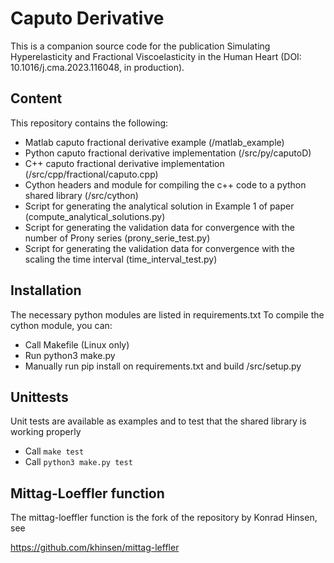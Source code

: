 # Caputo Derivative

This is a companion source code for the publication Simulating Hyperelasticity and Fractional Viscoelasticity in the Human Heart (DOI: 10.1016/j.cma.2023.116048, in production).

## Content

This repository contains the following:
- Matlab caputo fractional derivative example (/matlab_example)
- Python caputo fractional derivative implementation (/src/py/caputoD)
- C++ caputo fractional derivative implementation (/src/cpp/fractional/caputo.cpp)
- Cython headers and module for compiling the c++ code to a python shared library (/src/cython)
- Script for generating the analytical solution in Example 1 of paper (compute_analytical_solutions.py)
- Script for generating the validation data for convergence with the number of Prony series (prony_serie_test.py)
- Script for generating the validation data for convergence with the scaling the time interval (time_interval_test.py)

## Installation

The necessary python modules are listed in requirements.txt
To compile the cython module, you can:
- Call Makefile (Linux only)
- Run python3 make.py
- Manually run pip install on requirements.txt and build /src/setup.py

## Unittests

Unit tests are available as examples and to test that the shared library is working properly
- Call `make test`
- Call `python3 make.py test`

## Mittag-Loeffler function
The mittag-loeffler function is the fork of the repository by Konrad Hinsen, see

https://github.com/khinsen/mittag-leffler
